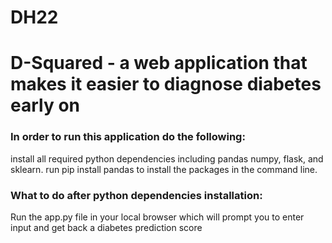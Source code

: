 # DH22
# D-Squared - a web application that makes it easier to diagnose diabetes early on

### In order to run this application do the following:
install all required python dependencies including pandas numpy, flask, and sklearn.
run pip install pandas to install the packages in the command line.

### What to do after python dependencies installation:

Run the app.py file in your local browser which will prompt you to enter input and get back a diabetes prediction score


